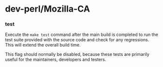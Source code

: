 # dev-perl/Mozilla-CA

### test
Execute the `make test` command after the main build is completed to run the test suite provided with the source code and check for any regressions. This will extend the overall build time.

This flag should normally be disabled, because these tests are primarily useful for the maintainers, developers and testers.
